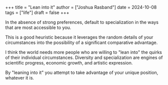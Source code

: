 +++
title = "Lean into it"
author = ["Joshua Rasband"]
date = 2024-10-08
tags = ["life"]
draft = false
+++

In the absence of strong preferences, default to specialization in the ways that
are most accessible to you.

This is a good heuristic because it leverages the random details of your
circumstances into the possibility of a significant comparative advantage.

I think the world needs more people who are willing to "lean into" the quirks of
their individual circumstances. Diversity and specialization are engines of
scientific progress, economic growth, and artistic expression.

By "leaning into it" you attempt to take advantage of your unique position,
whatever it is.
